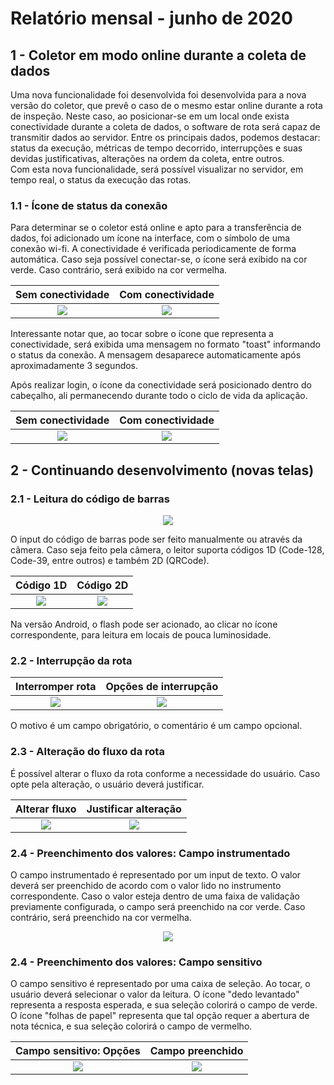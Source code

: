 # Relatório mensal - junho de 2020
## 1 - Coletor em modo online durante a coleta de dados
Uma nova funcionalidade foi desenvolvida foi desenvolvida para a nova versão do coletor, que prevê o caso de o mesmo estar online durante a rota de inspeção. Neste caso, ao posicionar-se em um local onde exista conectividade durante a coleta de dados, o software de rota será capaz de transmitir dados ao servidor. Entre os principais dados, podemos destacar: status da execução, métricas de tempo decorrido, interrupções e suas devidas justificativas, alterações na ordem da coleta, entre outros.\
Com esta nova funcionalidade, será possível visualizar no servidor, em tempo real, o status da execução das rotas.
### 1.1 - Ícone de status da conexão
Para determinar se o coletor está online e apto para a transferência de dados, foi adicionado um ícone na interface, com o símbolo de uma conexão wi-fi. A conectividade é verificada periodicamente de forma automática. Caso seja possível conectar-se, o ícone será exibido na cor verde. Caso contrário, será exibido na cor vermelha.

Sem conectividade              |  Com conectividade
:-----------------------------:|:-----------------------------:
![](images/Login_off_msg.jpg)  |  ![](images/Login_on_msg.jpg)

Interessante notar que, ao tocar sobre o ícone que representa a conectividade, será exibida uma mensagem no formato "toast" informando o status da conexão. A mensagem desaparece automaticamente após aproximadamente 3 segundos.

Após realizar login, o ícone da conectividade será posicionado dentro do cabeçalho, ali permanecendo durante todo o ciclo de vida da aplicação.

Sem conectividade        |  Com conectividade
:-----------------------:|:-----------------------:
![](images/App_off.jpg)  |  ![](images/App_on.jpg)

## 2 - Continuando desenvolvimento (novas telas)

### 2.1 - Leitura do código de barras

<p align="center">
  <img src="images/Barcode_ask.jpg" />
</p>

O input do código de barras pode ser feito manualmente ou através da câmera. Caso seja feito pela câmera, o leitor suporta códigos 1D (Code-128, Code-39, entre outros) e também 2D (QRCode).

Código 1D                        |  Código 2D
:-------------------------------:|:-------------------------------:
![](images/Barcode_barcode.jpg)  |  ![](images/Barcode_qrcode.jpg)

Na versão Android, o flash pode ser acionado, ao clicar no ícone correspondente, para leitura em locais de pouca luminosidade.

### 2.2 - Interrupção da rota

Interromper rota                 |  Opções de interrupção
:--------------------------------:|:-------------------------------:
![](images/Interromper_rota.jpg)  |  ![](images/Interromper_rota_opcoes.jpg)

O motivo é um campo obrigatório, o comentário é um campo opcional.

### 2.3 - Alteração do fluxo da rota

É possível alterar o fluxo da rota conforme a necessidade do usuário. Caso opte pela alteração, o usuário deverá justificar.

Alterar fluxo                  |  Justificar alteração
:-----------------------------:|:-------------------------------:
![](images/Alterar_fluxo.jpg)  |  ![](images/Alterar_fluxo_justificar.jpg)

### 2.4 - Preenchimento dos valores: Campo instrumentado

O campo instrumentado é representado por um input de texto. O valor deverá ser preenchido de acordo com o valor lido no instrumento correspondente. Caso o valor esteja dentro de uma faixa de validação previamente configurada, o campo será preenchido na cor verde. Caso contrário, será preenchido na cor vermelha.

<p align="center">
  <img src="images/Input_instrumentado.jpg" />
</p>

### 2.4 - Preenchimento dos valores: Campo sensitivo

O campo sensitivo é representado por uma caixa de seleção. Ao tocar, o usuário deverá selecionar o valor da leitura. O ícone "dedo levantado" representa a resposta esperada, e sua seleção colorirá o campo de verde. O ícone "folhas de papel" representa que tal opção requer a abertura de nota técnica, e sua seleção colorirá o campo de vermelho.

Campo sensitivo: Opções                 |  Campo preenchido
:--------------------------------------:|:-------------------------------:
![](images/Input_sensorial_opcoes.jpg)  |  ![](images/Input_sensorial.jpg)
